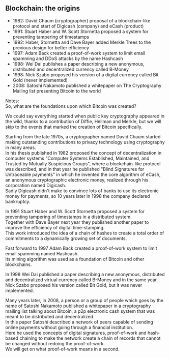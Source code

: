 ## Blockchain: the origins

<ul class="text-xs">
    <li>
        1982: David Chaum (cryptographer) proposal of a blockchain-like protocol and start of Digicash (company) and eCash (product)
    </li>
    <li class="fragment">
        1991: Stuart Haber and W. Scott Stornetta proposed a system for preventing tampering of timestamps 
    </li>
    <li class="fragment">
        1992: Haber, Stornetta and Dave Bayer added Merkle Trees to the previous design for better efficiency 
    </li>
    <li class="fragment">
        1997: Adam Back created a proof-of-work system to limit email spamming and DDoS attacks by the name Hashcash 
    </li>
    <li class="fragment">
        1998: Wei Dai publishes a paper describing a new anonymous, distributed and decentralized currency called B-Money
    </li>
    <li class="fragment">
        1998: Nick Szabo proposed his version of a digital currency called Bit Gold (never implemented)
    </li>
    <li class="fragment">
        2008: Satoshi Nakamoto published a whitepaper on The Cryptography Mailing list presenting Bitcoin to the world
    </li>
</ul>

Notes:  
So, what are the foundations upon which Bitcoin was created?  

We could say everything started when public key cryptography appeared in the wild, thanks to a contribution of Diffie, Hellman and Merkle, but we will skip to the events that marked the creation of Bitcoin specifically.  

Starting from the late 1970s, a cryptographer named David Chaum started making outstanding contributions to privacy technology using cryptography in many areas.  
In his thesis published in 1982 proposed the concept of decentralization in computer systems "Computer Systems Established, Maintained, and Trusted by Mutually Suspicious Groups", where a blockchain-like protocol was described,
and in that year he published "Blind Signatures for Untraceable payments" in which he invented the core algorithm of eCash, an anonymous cryptographic electronic money, realized through his corporation named Digicash.  
Sadly Digicash didn't make to convince lots of banks to use its electronic money for payments, so 10 years later in 1998 the company declared bankruptcy.  

In 1991 Stuart Haber and W. Scott Stornetta proposed a system for preventing tampering of timestamps in a distributed system.  
Together with Dave Bayer next year they published another paper to improve the efficiency of digital time-stamping.  
This work introduced the idea of a chain of hashes to create a total order of commitments to a dynamically growing set of documents.

Fast forward to 1997 Adam Back created a proof-of-work system to limit email spamming named Hashcash.  
Its mining algorithm was used as a foundation of Bitcoin and other blockchains.  

In 1998 Wei Dai published a paper describing a new anonymous, distributed and decentralized virtual currency called B-Money and in the same year Nick Szabo proposed his version called Bit Gold, but it was never implemented.

Many years later, in 2008, a person or a group of people which goes by the name of Satoshi Nakamoto published a whitepaper in a cryptography mailing list talking about Bitcoin, a p2p electronic cash system that was meant to be distributed and decentralized.  
In this paper Satoshi described a network of peers capable of sending online payments without going through a financial institution.  
Here he used the concepts of digital signatures, proof-of-work and hash-based chaining to make the network create a chain of records that cannot be changed without redoing the proof-of-work.  
We will get on what proof-of-work means in a second.